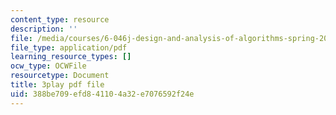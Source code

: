 ```yaml
---
content_type: resource
description: ''
file: /media/courses/6-046j-design-and-analysis-of-algorithms-spring-2015/388be709efd841104a32e7076592f24e_G7mqtB6npfE.pdf
file_type: application/pdf
learning_resource_types: []
ocw_type: OCWFile
resourcetype: Document
title: 3play pdf file
uid: 388be709-efd8-4110-4a32-e7076592f24e
---
```

